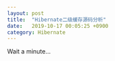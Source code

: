 ```yaml
---
layout: post
title:  "Hibernate二级缓存源码分析"
date:   2019-10-17 00:05:25 +0900
category: Hibernate
---
```


Wait a minute...